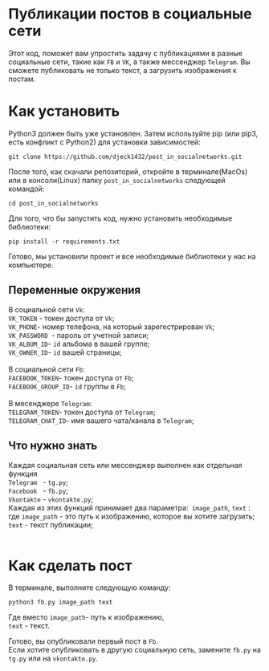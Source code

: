 # Публикации постов в социальные сети

Этот код, поможет вам упростить задачу с публикациями в разные социальные сети, такие как ```FB``` и ```VK```,
а также мессенджер ```Telegram```. Вы сможете публиковать не только текст, а загрузить изображения к постам.

# Как установить

Python3 должен быть уже установлен. Затем используйте pip (или pip3, есть конфликт с Python2) для установки зависимостей:<br>

``` git clone https://github.com/djeck1432/post_in_socialnetworks.git ```

После того, как скачали репозиторий, откройте в терминале(MacOs) или в консоли(Linux) папку ```post_in_socialnetworks``` следующей командой:<br>

```cd post_in_socialnetworks```

Для того, что бы запустить код, нужно установить необходимые библиотеки:<br>

```pip install -r requirements.txt ```<br>

Готово, мы установили проект и все необходимые библиотеки у нас на компьютере.

## Переменные окружения 
В социальной сети ```Vk```:
<br>
```VK_TOKEN``` - токен доступа от ```Vk```;
<br>
```VK_PHONE```- номер телефона, на который зарегестрирован  ```Vk```;
<br>
```VK_PASSWORD ```- пароль от учетной записи;
<br>
```VK_ALBUM_ID```- ```id``` альбома в вашей группе;
<br>
```VK_OWNER_ID```- ```id``` вашей страницы;
<br>
<br>
В социальной сети ```Fb```:
<br>
```FACEBOOK_TOKEN```-  токен доступа от ```Fb```;
<br>
```FACEBOOK_GROUP_ID```- ```id``` группы в ```Fb```;
<br>
<br>
В месенджере ```Telegram```:
<br>
```TELEGRAM_TOKEN```- токен доступа от ```Telegram```;
<br>
```TELEGRAM_CHAT_ID```- имя вашего чата/канала в ```Telegram```;
<br>

## Что нужно знать

Каждая социальная сеть или мессенджер выполнен как отдельная функция
<br>
```Telegram ``` - ```tg.py```;
<br>
```Facebook ``` - ```fb.py```;
<br>
```Vkontakte``` - ```vkontakte.py```;
<br>
Каждая из этих функций принимает два параметра:``` image_path```, ```text``` :
<br> где ```image_path``` - это путь к изображению, которое вы хотите загрузить;
<br>
```text``` - текст публикации;<br>
<br>

# Как сделать пост 

В терминале, выполните следующую команду:
<br>

```python3 fb.py image_path text``` 
<br>

Где вместо ```image_path```- путь к изображению,
<br>
 ```text``` - текст.


Готово, вы опубликовали первый пост в ```Fb```.
<br>
Если хотите опубликовать в другую социальную сеть, замените ```fb.py``` на ```tg.py``` или на ```vkontakte.py```.
